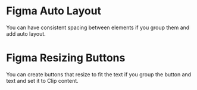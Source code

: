 # Figma Auto Layout

You can have consistent spacing between elements if you group them and add auto layout.

# Figma Resizing Buttons

You can create buttons that resize to fit the text if you group the button and text and set it to Clip content.